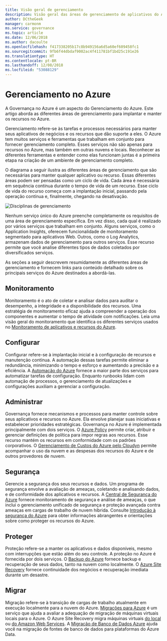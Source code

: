 ```yaml
---
title: Visão geral de gerenciamento
description: Visão geral das áreas de gerenciamento de aplicativos do Azure e recursos com links para conteúdo sobre ferramentas de gerenciamento do Azure.
author: DCtheGeek
manager: carmonm
ms.service: governance
ms.topic: article
ms.date: 12/06/2018
ms.author: dacoulte
ms.openlocfilehash: f417338205b17c8b949156a6d5a60ef609458fc1
ms.sourcegitcommit: 9fb6f44dbdaf9002ac4f411781bf1bd25c191e26
ms.translationtype: HT
ms.contentlocale: pt-BR
ms.lasthandoff: 12/08/2018
ms.locfileid: "53088129"
---
```

# <a name="management-in-azure"></a>Gerenciamento no Azure

A Governança no Azure é um aspecto do Gerenciamento do Azure. Este artigo aborda as diferentes áreas de gerenciamento para implantar e manter os recursos no Azure.

Gerenciamento refere-se às tarefas e processos necessários para manter seus aplicativos de negócios e os recursos que dão suporte a eles. O Azure tem muitos serviços e ferramentas que trabalham em conjunto para fornecer gerenciamento completo. Esses serviços não são apenas para recursos no Azure, mas também em outras nuvens e locais. Reconhecer as diferentes ferramentas e entender como elas funcionam juntas é a primeira etapa na criação de um ambiente de gerenciamento completo.

O diagrama a seguir ilustra as diferentes áreas de gerenciamento que são necessárias para manter qualquer aplicativo ou recurso. Essas diferentes áreas podem ser pensadas como um ciclo de vida. Cada área é necessária em sequência contínua durante o tempo de vida de um recurso. Esse ciclo de vida do recurso começa com a implantação inicial, passando pela operação contínua e, finalmente, chegando na desativação.

![Disciplinas de gerenciamento](../monitoring/media/management-overview/management-capabilities.png)

Nenhum serviço único do Azure preenche completamente os requisitos de uma área de gerenciamento específica. Em vez disso, cada qual é realizado por vários serviços que trabalham em conjunto. Alguns serviços, como o Application Insights, oferecem funcionalidade de monitoramento segmentado para aplicativos Web. Outros, como o Log Analytics, armazenam dados de gerenciamento para outros serviços. Esse recurso permite que você analise diferentes tipos de dados coletados por diversificados serviços.

As seções a seguir descrevem resumidamente as diferentes áreas de gerenciamento e fornecem links para conteúdo detalhado sobre os principais serviços do Azure destinados a abordá-las.

## <a name="monitor"></a>Monitoramento

Monitoramento é o ato de coletar e analisar dados para auditar o desempenho, a integridade e a disponibilidade dos recursos. Uma estratégia de monitoramento eficaz ajuda a compreender a operação dos componentes e aumentar o tempo de atividade com notificações. Leia uma visão geral do monitoramento que identifica os diferentes serviços usados no [Monitoramento de aplicativos e recursos do Azure](../monitoring/monitoring-overview.md).

## <a name="configure"></a>Configurar

Configurar refere-se à implantação inicial e à configuração de recursos e manutenção contínua.
A automação dessas tarefas permite eliminar a redundância, minimizando o tempo e esforço e aumentando a precisão e a eficiência. A [Automação do Azure](../automation/automation-intro.md) fornece a maior parte dos serviços para automatizar tarefas de configuração. Enquanto runbooks lidam com automação de processos, o gerenciamento de atualizações e configurações auxiliam a gerenciar a configuração.

## <a name="govern"></a>Administrar

Governança fornece mecanismos e processos para manter controle sobre seus aplicativos e recursos no Azure. Ela envolve planejar suas iniciativas e estabelecer prioridades estratégicas.
Governança no Azure é implementada principalmente com dois serviços. O [Azure Policy](./policy/overview.md) permite criar, atribuir e gerenciar definições de política para impor regras aos recursos. Esse recurso mantém os recursos em conformidade com os padrões corporativos. O [Gerenciamento de Custos do Azure pelo Cloudyn](../cost-management/overview.md) permite acompanhar o uso da nuvem e as despesas dos recursos do Azure e de outros provedores de nuvem.

## <a name="secure"></a>Segurança

Gerencie a segurança dos seus recursos e dados. Um programa de segurança envolve a avaliação de ameaças, coletando e analisando dados, e de conformidade dos aplicativos e recursos. A [Central de Segurança do Azure](../security-center/security-center-intro.md) fornece monitoramento de segurança e análise de ameaças, o que inclui o gerenciamento unificado de segurança e proteção avançada contra ameaças em cargas de trabalho de nuvem híbrida. Consulte [Introdução à segurança do Azure](../security/azure-security.md) para obter informações abrangentes e orientações sobre como proteger os recursos do Azure.

## <a name="protect"></a>Proteger

Proteção refere-se a manter os aplicativos e dados disponíveis, mesmo com interrupções que estão além do seu controle. A proteção no Azure é fornecida por dois serviços. O [Backup do Azure](../backup/backup-introduction-to-azure-backup.md) fornece backup e recuperação de seus dados, tanto na nuvem como localmente. O [Azure Site Recovery](../site-recovery/site-recovery-overview.md) fornece continuidade dos negócios e recuperação imediata durante um desastre.

## <a name="migrate"></a>Migrar

Migração refere-se à transição de cargas de trabalho atualmente em execução localmente para a nuvem do Azure.
[Migrações para Azure](../migrate/migrate-overview.md) é um serviço que ajuda a avaliar a adequação de migração de máquinas virtuais locais para o Azure. O Azure Site Recovery migra máquinas virtuais [do local](../site-recovery/migrate-tutorial-on-premises-azure.md) ou [do Amazon Web Services](../site-recovery/migrate-tutorial-aws-azure.md). A [Migração de Banco de Dados Azure](../dms/dms-overview.md) ajuda você na migração de fontes de banco de dados para plataformas do Azure Data.